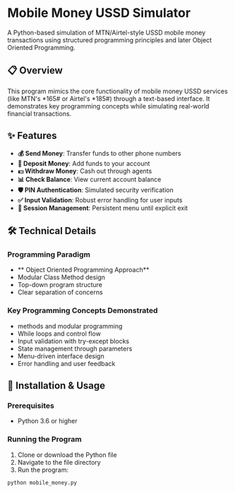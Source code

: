 # Mobile Money USSD Simulator

A Python-based simulation of MTN/Airtel-style USSD mobile money transactions using structured programming principles and later Object Oriented Programming.

## 📋 Overview

This program mimics the core functionality of mobile money USSD services (like MTN's *165# or Airtel's *185#) through a text-based interface. It demonstrates key programming concepts while simulating real-world financial transactions.

## ✨ Features

- **💰 Send Money**: Transfer funds to other phone numbers
- **🏦 Deposit Money**: Add funds to your account
- **💵 Withdraw Money**: Cash out through agents
- **📊 Check Balance**: View current account balance
- **🛡️ PIN Authentication**: Simulated security verification
- **✅ Input Validation**: Robust error handling for user inputs
- **💫 Session Management**: Persistent menu until explicit exit

## 🛠️ Technical Details

### Programming Paradigm

- ** Object Oriented Programming Approach**
- Modular Class Method design
- Top-down program structure
- Clear separation of concerns

### Key Programming Concepts Demonstrated

- methods and modular programming
- While loops and control flow
- Input validation with try-except blocks
- State management through parameters
- Menu-driven interface design
- Error handling and user feedback

## 🚀 Installation & Usage

### Prerequisites

- Python 3.6 or higher

### Running the Program

1. Clone or download the Python file
2. Navigate to the file directory
3. Run the program:

```bash
python mobile_money.py
```
